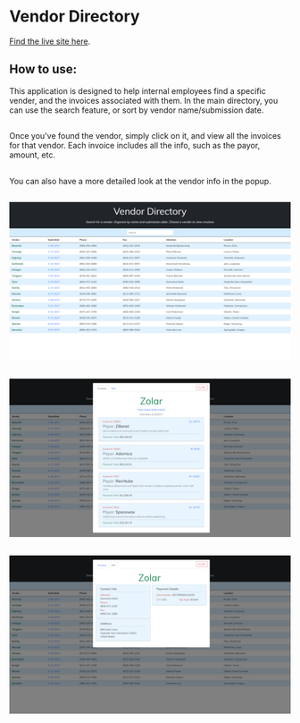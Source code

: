 # Vendor Directory

[Find the live site here](https://vendor-directory-proj.herokuapp.com/).

## How to use:

This application is designed to help internal employees find a specific vender, and the invoices associated with them.
In the main directory, you can use the search feature, or sort by vendor name/submission date.
##
Once you've found the vendor, simply click on it, and view all the invoices for that vendor. Each invoice includes all the info, such as the payor, amount, etc. 
##
You can also have a more detailed look at the vendor info in the popup.
##
![main screenshot](/public/vendormain.png)
##
![modal screenshot](/public/vendor2.png)
##
![modal two screenshot](/public/vendor3.png)


